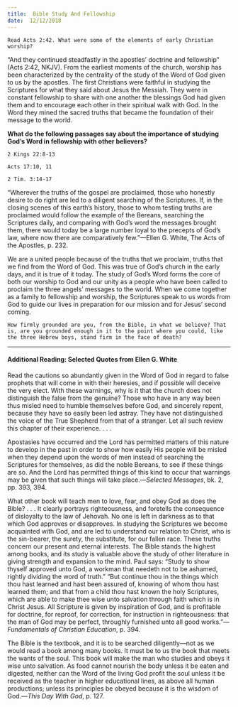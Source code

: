 ```yaml
---
title:  Bible Study And Fellowship
date:  12/12/2018
---
```


`Read Acts 2:42. What were some of the elements of early Christian worship?`

“And they continued steadfastly in the apostles’ doctrine and fellowship” (Acts 2:42, NKJV). From the earliest moments of the church, worship has been characterized by the centrality of the study of the Word of God given to us by the apostles. The first Christians were faithful in studying the Scriptures for what they said about Jesus the Messiah. They were in constant fellowship to share with one another the blessings God had given them and to encourage each other in their spiritual walk with God. In the Word they mined the sacred truths that became the foundation of their message to the world.

**What do the following passages say about the importance of studying God’s Word in fellowship with other believers?**

`2 Kings 22:8-13`

`Acts 17:10, 11`

`2 Tim. 3:14-17`

“Wherever the truths of the gospel are proclaimed, those who honestly desire to do right are led to a diligent searching of the Scriptures. If, in the closing scenes of this earth’s history, those to whom testing truths are proclaimed would follow the example of the Bereans, searching the Scriptures daily, and comparing with God’s word the messages brought them, there would today be a large number loyal to the precepts of God’s law, where now there are comparatively few.”—Ellen G. White, The Acts of the Apostles, p. 232.

We are a united people because of the truths that we proclaim, truths that we find from the Word of God. This was true of God’s church in the early days, and it is true of it today. The study of God’s Word forms the core of both our worship to God and our unity as a people who have been called to proclaim the three angels’ messages to the world. When we come together as a family to fellowship and worship, the Scriptures speak to us words from God to guide our lives in preparation for our mission and for Jesus’ second coming.

`How firmly grounded are you, from the Bible, in what we believe? That is, are you grounded enough in it to the point where you could, like the three Hebrew boys, stand firm in the face of death?`

---

#### Additional Reading: Selected Quotes from Ellen G. White

Read the cautions so abundantly given in the Word of God in regard to false prophets that will come in with their heresies, and if possible will deceive the very elect. With these warnings, why is it that the church does not distinguish the false from the genuine? Those who have in any way been thus misled need to humble themselves before God, and sincerely repent, because they have so easily been led astray. They have not distinguished the voice of the True Shepherd from that of a stranger. Let all such review this chapter of their experience. . . .

Apostasies have occurred and the Lord has permitted matters of this nature to develop in the past in order to show how easily His people will be misled when they depend upon the words of men instead of searching the Scriptures for themselves, as did the noble Bereans, to see if these things are so. And the Lord has permitted things of this kind to occur that warnings may be given that such things will take place.—_Selected Messages_, bk. 2, pp. 393, 394.

What other book will teach men to love, fear, and obey God as does the Bible? . . . It clearly portrays righteousness, and foretells the consequence of disloyalty to the law of Jehovah. No one is left in darkness as to that which God approves or disapproves. In studying the Scriptures we become acquainted with God, and are led to understand our relation to Christ, who is the sin-bearer, the surety, the substitute, for our fallen race. These truths concern our present and eternal interests. The Bible stands the highest among books, and its study is valuable above the study of other literature in giving strength and expansion to the mind. Paul says: “Study to show thyself approved unto God, a workman that needeth not to be ashamed, rightly dividing the word of truth.” “But continue thou in the things which thou hast learned and hast been assured of, knowing of whom thou hast learned them; and that from a child thou hast known the holy Scriptures, which are able to make thee wise unto salvation through faith which is in Christ Jesus. All Scripture is given by inspiration of God, and is profitable for doctrine, for reproof, for correction, for instruction in righteousness: that the man of God may be perfect, throughly furnished unto all good works.”—_Fundamentals of Christian Education_, p. 394.

The Bible is the textbook, and it is to be searched diligently—not as we would read a book among many books. It must be to us the book that meets the wants of the soul. This book will make the man who studies and obeys it wise unto salvation. As food cannot nourish the body unless it be eaten and digested, neither can the Word of the living God profit the soul unless it be received as the teacher in higher educational lines, as above all human productions; unless its principles be obeyed because it is the wisdom of God.—_This Day With God_, p. 127.